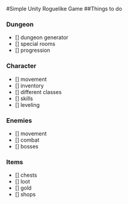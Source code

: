 #Simple Unity Roguelike Game
##Things to do
### Dungeon
- [] dungeon generator
- [] special rooms
- [] progression
### Character
- [] movement
- [] inventory
- [] different classes
- [] skills
- [] leveling
### Enemies
- [] movement
- [] combat
- [] bosses
### Items
- [] chests
- [] loot
- [] gold
- [] shops
